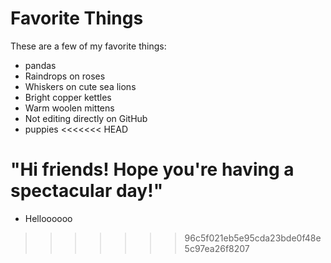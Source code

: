 # Favorite Things

These are a few of my favorite things:
- pandas
- Raindrops on roses
- Whiskers on cute sea lions
- Bright copper kettles
- Warm woolen mittens
- Not editing directly on GitHub
- puppies
<<<<<<< HEAD

"Hi friends! Hope you're having a spectacular day!"
=======
- Helloooooo
>>>>>>> 96c5f021eb5e95cda23bde0f48e5c97ea26f8207
